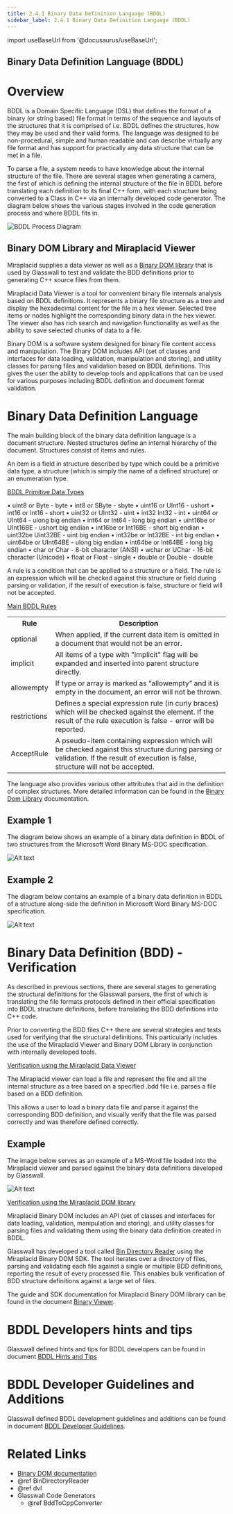 ```yaml
---
title: 2.4.1 Binary Data Definition Language (BDDL)
sidebar_label: 2.4.1 Binary Data Definition Language (BDDL)
---
```

import useBaseUrl from '@docusaurus/useBaseUrl';

## Binary Data Definition Language (BDDL)


# Overview

BDDL is a Domain Specific Language (DSL) that defines the format of a binary (or string based) file format in terms of the sequence and layouts of the structures that it is comprised of i.e. BDDL defines the structures, how they may be used and their valid forms. The language was designed to be non-procedural, simple and human readable and can describe virtually any file format and has support for practically any data structure that can be met in a file.

To parse a file, a system needs to have knowledge about the internal structure 
of the file. There are several stages when generating a camera, the first
of which is defining the internal structure of the file in BDDL before
translating each definition to its final C++ form, with each structure
being converted to a Class in C++ via an internally developed code
generator. The diagram below shows the various stages involved in the 
code generation process and where BDDL fits in.

![BDDL Process Diagram](media/BDDLProcDia.PNG)

## Binary DOM Library and Miraplacid Viewer 


Miraplacid supplies a data viewer as well as a [Binary DOM library](binDomLib.pdf "binDomLib.pdf") that is used by Glasswall to test and validate the BDD definitions prior to generating C++ source files from them. 

Miraplacid Data Viewer is a tool for convenient binary file internals analysis based on BDDL definitions. It represents a binary file structure as a tree and display the hexadecimal content for the file in a hex viewer. Selected tree items or nodes highlight the corresponding binary data in the hex viewer.  The viewer also has rich search and navigation functionality as well as the ability to save selected chunks of data to a file.

Binary DOM is a software system designed for binary file content access and manipulation. The Binary DOM includes API (set of classes and interfaces for data loading, validation, manipulation and storing), and utility classes for parsing files and validation based on BDDL definitions. This gives the user the ability to develop tools and applications that can be used for various purposes including BDDL definition and document format validation.


# Binary Data Definition Language

The main building block of the binary data definition language is a document structure. Nested structures define an internal hierarchy of the document. Structures consist of items and rules. 

An item is a field in structure described by type which could be a primitive data type, a structure (which is simply the name of a defined structure) or an enumeration type. 

<u>BDDL Primitive Data Types</u>

•   uint8 or Byte - byte 
•   int8 or SByte - sbyte 
•   uint16 or UInt16 - ushort 
•   int16 or Int16 - short 
•   uint32 or UInt32 - uint 
•   int32 Int32 - int 
•   uint64 or UInt64 - ulong big endian 
•   int64 or Int64 - long big endian 
•   uint16be or UInt16BE - ushort big endian 
•   int16be or Int16BE - short big endian 
•   uint32be Uint32BE - uint big endian 
•   int32be or Int32BE - int big endian 
•   uint64be or UInt64BE - ulong big endian 
•   int64be or Int64BE - long big endian 
•   char or Char - 8-bit character (ANSI) 
•   wchar or UChar - 16-bit character (Unicode) 
•   float or Float - single 
•   double or Double - double

A rule is a condition that can be applied to a structure or a field. The rule is an expression which will be checked against this structure or field during parsing or validation, if the result of execution is false, structure or field will not be accepted.

<u>Main BDDL Rules</u>

<TABLE>
    <TR><TH>Rule</TH><TH>Description</TH></TR>
    <TR>
        <TD>optional</TD>
        <TD>When applied, if the current data item is omitted in a document that would not be an error.</TD>
    </TR>
    <TR>
        <TD>implicit</TD>
        <TD>All items of a type with "implicit" flag will be expanded and inserted into parent structure directly.</TD>
    </TR>
    <TR>
        <TD>allowempty</TD>
        <TD>If type or array is marked as “allowempty” and it is empty in the document, an error will not be thrown.</TD>
    </TR>
    <TR>
        <TD>restrictions</TD>
        <TD>Defines a special expression rule (in curly braces) which will be checked against the element. If the result of the rule execution is false - error will be reported.</TD>
    </TR>
    <TR>
        <TD>AcceptRule</TD>
        <TD>A pseudo-item containing expression which will be checked against this structure during parsing or validation. If the result of execution is false, structure will not be accepted.</TD>
    </TR>
</TABLE>

The language also provides various other attributes that aid in the definition of complex structures. More detailed information can be found in the [Binary Dom Library](BinaryViewer.chm "BinaryViewer.chm") documentation.

## Example 1
The diagram below shows an example of a binary data definition in BDDL of two structures from the Microsoft Word Binary MS-DOC specification.

![Alt text](media/BDDLExample1.PNG)

## Example 2
The diagram below contains an example of a binary data definition in BDDL of a structure along-side the definition in Microsoft Word Binary MS-DOC specification.

![Alt text](media/BDDLExample2.PNG)

# Binary Data Definition (BDD) - Verification

As described in previous sections, there are several stages to generating the structural definitions for the Glasswall parsers, the first of which is translating the file formats protocols defined in their official specification into BDDL structure definitions, before translating the BDD definitions into C++ code. 

Prior to converting the BDD files C++ there are several strategies and tests used for verifying that the structural definitions. This particularly includes the use of the Miraplacid Viewer and Binary DOM Library in conjunction with internally developed tools.

<u>Verification using the Miraplacid Data Viewer</u>

The Miraplacid viewer can load a file and represent the file and all the internal structure as a tree based on a specified .bdd file i.e. parses a file based on a BDD definition.

This allows a user to load a binary data file and parse it against the corresponding BDD definition, and visually verify that the file was parsed correctly and was therefore defined correctly.

## Example

The image below serves as an example of a MS-Word file loaded into the Miraplacid viewer and parsed against the binary data definitions developed by Glasswall.

![Alt text](media/BDDLExample3.PNG)

<u>Verification using the Miraplacid DOM library</u>

Miraplacid Binary DOM includes an API (set of classes and interfaces for data loading, validation, manipulation and storing), and utility classes for parsing files and validating them using the binary data definition created in BDDL.

Glasswall has developed a tool called [Bin Directory Reader](../../7-tools/7_9-testing/7_9_1-BinDirectoryReader) using the Miraplacid Binary DOM SDK. The tool iterates over a directory of files, parsing and validating each file against a single or multiple BDD definitions, reporting the result of every processed file. This enables bulk verification of BDD structure definitions against a large set of files.

The guide and SDK documentation for Miraplacid Binary DOM library can be found in the document [Binary Viewer](BinaryViewer.chm "BinaryViewer.chm").

# BDDL Developers hints and tips

Glasswall defined hints and tips for BDDL developers can be found in document [BDDL Hints and Tips](../../3-guides/3_3-BddlhintsAndTips "BddlHintsAndTips.pdf")

# BDDL Developer Guidelines and Additions

Glasswall defined BDDL development guidelines and additions can be found in document [BDDL Developer Guidelines](../../3-guides/3_2-BddlDeveloperGuidelines "BddlDeveloperGuidelines.pdf").

# Related Links 

- [Binary DOM documentation](BinaryViewer.chm "BinaryViewer.chm")
- @ref BinDirectoryReader
- @ref dvl
- Glasswall Code Generators
    - @ref BddToCppConverter

